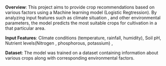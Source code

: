 **Overview**:
This project aims to provide crop recommendations based on various factors using a Machine learning model (Logistic Regtression). By analyzing input features such as  climate situation , and other environmental parameters, the model predicts the most suitable crops for cultivation in a that particular area.


**Input Features**:
Climate conditions (temperature, rainfall, humidity),
Soil pH,
Nutrient levels(Nitrogen , phosphorous, potassium) ,

**Dataset**:
The model was trained on a dataset containing information about various crops along with corresponding environmental factors.


